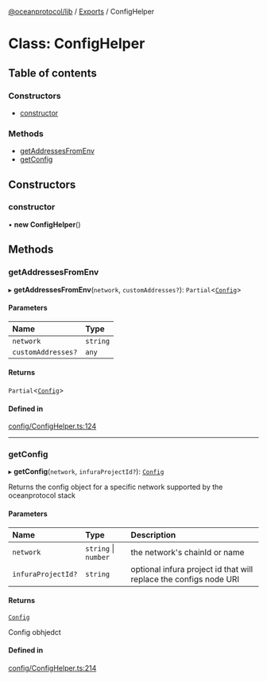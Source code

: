 [@oceanprotocol/lib](../README.md) / [Exports](../modules.md) / ConfigHelper

# Class: ConfigHelper

## Table of contents

### Constructors

- [constructor](ConfigHelper.md#constructor)

### Methods

- [getAddressesFromEnv](ConfigHelper.md#getaddressesfromenv)
- [getConfig](ConfigHelper.md#getconfig)

## Constructors

### constructor

• **new ConfigHelper**()

## Methods

### getAddressesFromEnv

▸ **getAddressesFromEnv**(`network`, `customAddresses?`): `Partial`<[`Config`](Config.md)\>

#### Parameters

| Name | Type |
| :------ | :------ |
| `network` | `string` |
| `customAddresses?` | `any` |

#### Returns

`Partial`<[`Config`](Config.md)\>

#### Defined in

[config/ConfigHelper.ts:124](https://github.com/oceanprotocol/ocean.js/blob/4f5a8cee/src/config/ConfigHelper.ts#L124)

___

### getConfig

▸ **getConfig**(`network`, `infuraProjectId?`): [`Config`](Config.md)

Returns the config object for a specific network supported by the oceanprotocol stack

#### Parameters

| Name | Type | Description |
| :------ | :------ | :------ |
| `network` | `string` \| `number` | the network's chainId or name |
| `infuraProjectId?` | `string` | optional infura project id that will replace the configs node URI |

#### Returns

[`Config`](Config.md)

Config obhjedct

#### Defined in

[config/ConfigHelper.ts:214](https://github.com/oceanprotocol/ocean.js/blob/4f5a8cee/src/config/ConfigHelper.ts#L214)
